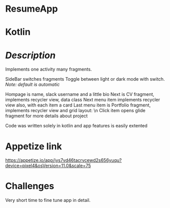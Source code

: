 # ResumeApp
# Kotlin
# <i>Description</i>
Implements one activity many fragments.

SideBar switches fragments
Toggle between light or dark mode with switch.
<i>Note: default is automatic</i>

Hompage is name, slack username and a little bio
Next is CV fragment, implements recycler view, data class
Next menu item implements recycler view also, with each item a card
Last menu item is Portfolio fragment, implements recycler view and grid layout: \n Click item opens glide fragment for more details about project

Code was written solely in kotlin and app features is easily extented


# Appetize link
https://appetize.io/app/jys7vd46tacrvcewd2s656yuqu?device=pixel4&osVersion=11.0&scale=75

# Challenges
Very short time to fine tune app in detail.
